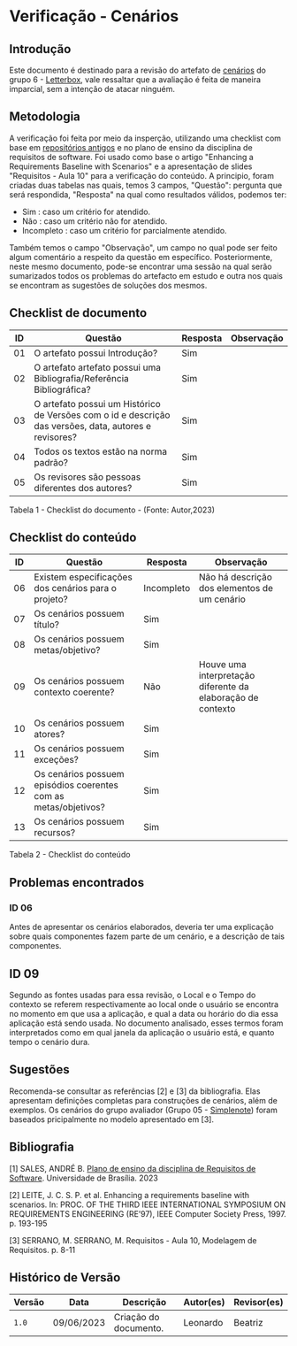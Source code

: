 # Verificação - Cenários

## Introdução
Este documento é destinado para a revisão do artefato de [cenários](<https://github.com/Requisitos-de-Software/2023.1-Letterboxd/blob/master/docs/Modelagem/cenarios.md>) 
do grupo 6 - [Letterbox](https://github.com/Requisitos-de-Software/2023.1-Letterboxd), vale ressaltar que a avaliação é feita de maneira imparcial,
sem a intenção de atacar ninguém.

## Metodologia

A verificação foi feita por meio da insperção, utilizando uma checklist com base em [repositórios antigos](https://github.com/Requisitos-de-Software)
e no plano de ensino da disciplina de requisitos de software. Foi usado como base o artigo "Enhancing a Requirements Baseline with Scenarios" e a apresentação de slides "Requisitos - Aula 10" para a verificação do conteúdo.
A principio, foram criadas duas tabelas nas quais, temos 3 campos, "Questão": pergunta que será respondida, "Resposta" na qual como resultados válidos, podemos ter: 

- Sim : caso um critério for atendido.
- Não : caso um critério não for atendido.
- Incompleto : caso um critério for parcialmente atendido.

Também temos o campo "Observação", um campo no qual pode ser feito algum comentário a respeito da questão em específico. Posteriormente, neste mesmo documento, pode-se encontrar uma sessão na qual serão sumarizados todos os problemas do artefacto em estudo e outra nos quais se encontram as sugestões de soluções dos mesmos.

## Checklist de documento
|ID|Questão|Resposta|Observação|
|-|-------|--------|----------|
|01|O artefato possui Introdução?                                                                                |    Sim    |          |
|02|O artefato artefato possui uma Bibliografia/Referência Bibliográfica?                                        |    Sim    |          |
|03|O artefato possui um Histórico de Versões com o id e descrição das versões, data, autores e revisores?       |    Sim    |          |
|04|Todos os textos estão na norma padrão?                                                                       |    Sim    |          |
|05|Os revisores são pessoas diferentes dos autores?                                                             |    Sim    |          |

Tabela 1 - Checklist do documento - (Fonte: Autor,2023)

## Checklist do conteúdo
|ID|Questão|Resposta|Observação|
|-|-------|--------|----------|
|06| Existem especificações dos cenários para o projeto?    | Incompleto | Não há descrição dos elementos de um cenário |
|07| Os cenários possuem título? | Sim |  |
|08| Os cenários possuem metas/objetivo? | Sim |  |
|09| Os cenários possuem contexto coerente? | Não | Houve uma interpretação diferente da elaboração de contexto |
|10| Os cenários possuem atores? | Sim |  |
|11| Os cenários possuem exceções? | Sim |  |
|12| Os cenários possuem episódios coerentes com as metas/objetivos? | Sim |  |
|13| Os cenários possuem recursos? | Sim |  |


Tabela 2 - Checklist do conteúdo

## Problemas encontrados

### ID 06

Antes de apresentar os cenários elaborados, deveria ter uma explicação sobre quais componentes fazem parte de um cenário, e a descrição de tais componentes.

## ID 09

Segundo as fontes usadas para essa revisão, o Local e o Tempo do contexto se referem respectivamente ao local onde o usuário se encontra no momento em que usa a aplicação, e qual a data ou horário do dia essa aplicação está sendo usada. No documento analisado, esses termos foram interpretados como em qual janela da aplicação o usuário está, e quanto tempo o cenário dura.

## Sugestões

Recomenda-se consultar as referências [2] e [3] da bibliografia. Elas apresentam definições completas para construções de cenários, além de exemplos. Os cenários do grupo avaliador (Grupo 05 - [Simplenote](https://github.com/Requisitos-de-Software/2023.1-Simplenote)) foram baseados pricipalmente no modelo apresentado em [3].

## Bibliografia
[1] SALES, ANDRÉ B. [Plano de ensino da disciplina de Requisitos de Software](https://aprender3.unb.br/pluginfile.php/2523005/mod_resource/content/28/Plano_de_Ensino%20RE%20202301%20Turma%202.pdf). Universidade de Brasília. 2023

[2] LEITE, J. C. S. P. et al. Enhancing a requirements baseline with scenarios. In:
PROC. OF THE THIRD IEEE INTERNATIONAL SYMPOSIUM ON
REQUIREMENTS ENGINEERING (RE’97), IEEE Computer Society Press,
1997. p. 193-195

[3] SERRANO, M. SERRANO, M. Requisitos - Aula 10, Modelagem de Requisitos. p. 8-11 

## Histórico de Versão

| Versão | Data          | Descrição                          | Autor(es)     |  Revisor(es)       |
| ------ | ------------- | ---------------------------------- | ------------- | ------------------ |
| `1.0`  | 09/06/2023    | Criação do documento.              |  Leonardo         | Beatriz |
